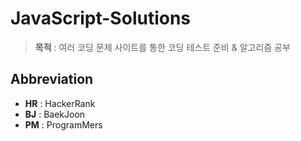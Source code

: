 # JavaScript-Solutions

>**목적** : 여러 코딩 문제 사이트를 통한 코딩 테스트 준비 & 알고리즘 공부

## Abbreviation

- **HR** : HackerRank
- **BJ** : BaekJoon
- **PM** : ProgramMers
